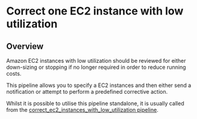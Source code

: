# Correct one EC2 instance with low utilization

## Overview

Amazon EC2 instances with low utilization should be reviewed for either down-sizing or stopping if no longer required in order to reduce running costs.

This pipeline allows you to specify a EC2 instances and then either send a notification or attempt to perform a predefined corrective action.

Whilst it is possible to utilise this pipeline standalone, it is usually called from the [correct_ec2_instances_with_low_utilization pipeline](https://hub.flowpipe.io/mods/turbot/aws_thrifty/pipelines/aws_thrifty.pipeline.correct_ec2_instances_with_low_utilization).